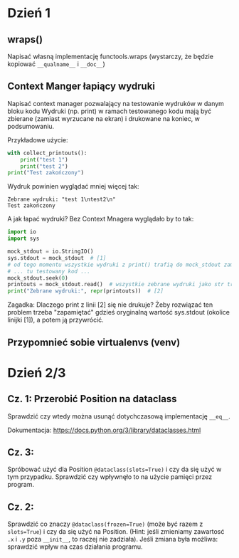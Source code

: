 # Dzień 1

## wraps()
Napisać własną implementację functools.wraps (wystarczy, że będzie kopiować `__qualname__` i `__doc__`)

## Context Manger łapiący wydruki
Napisać context manager pozwalający na testowanie wydruków w danym bloku kodu
Wydruki (np. print) w ramach testowanego kodu mają być zbierane (zamiast wyrzucane na ekran) i drukowane na koniec, w podsumowaniu.

Przykładowe użycie:
```python
with collect_printouts():
    print("test 1")
    print("test 2")
print("Test zakończony")
```

Wydruk powinien wyglądać mniej więcej tak:
```
Zebrane wydruki: "test 1\ntest2\n"
Test zakończony
```


A jak łapać wydruki? Bez Context Mnagera wyglądało by to tak:
```python
import io
import sys

mock_stdout = io.StringIO()
sys.stdout = mock_stdout  # [1]
# od tego momentu wszystkie wydruki z print() trafią do mock_stdout zamianst na ekran
# ... tu testowany kod ...
mock_stdout.seek(0)
printouts = mock_stdout.read()  # wszystkie zebrane wydruki jako str trafiają do zmiennej printouts
print("Zebrane wydruki:", repr(printouts))  # [2]
```

Zagadka: Dlaczego print z linii [2] się nie drukuje? Żeby rozwiązać ten problem trzeba "zapamiętać" gdzieś oryginalną wartość sys.stdout (okolice linijki [1]), a potem ją przywrócić.


## Przypomnieć sobie virtualenvs (venv)



# Dzień 2/3

## Cz. 1: Przerobić Position na dataclass
Sprawdzić czy wtedy można usunąć dotychczasową implementację `__eq__`.

Dokumentacja: <https://docs.python.org/3/library/dataclasses.html>

## Cz. 3:
Spróbować użyć dla Position `@dataclass(slots=True)` i czy da się użyć w tym przypadku.
Sprawdzić czy wpływnęło to na użycie pamięci przez program.

## Cz. 2: 
Sprawdzić co znaczy `@dataclass(frozen=True)` (może być razem z `slots=True`) i czy da się użyć na Position. (Hint: jeśli zmieniamy zawartosć `.x` i `.y` poza `__init__`, to raczej nie zadziała).
Jeśli zmiana była możliwa: sprawdzić wpływ na czas działania programu.
